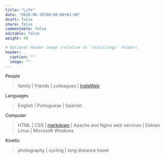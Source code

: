 ```yaml
---
title: "Life"
date: "2018-06-28T00:00:00+01:00"
draft: false
share: false
commentable: false
editable: false
weight: 90

# Optional header image (relative to `static/img/` folder).
header:
  caption: ""
  image: ""
---
```


People
> family | friends | colleagues | [IndieWeb](https://indieweb.org)

Languages
> English | Portuguese | Spanish

Computer
> HTML | CSS | [markdown](https://www.markdownguide.org/basic-syntax) | Apache and Nginx web services | Debian Linux | Microsoft Windows

Kinetic
> photography | cycling | long distance travel

<!--
Websites
-->


